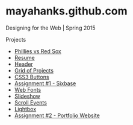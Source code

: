 # mayahanks.github.com

Designing for the Web | Spring 2015

Projects
* [Phillies vs Red Sox](http://mayahanks.github.com/phillies "Phillies vs Red Sox")
* [Resume](http://mayahanks.github.com/resume "Resume")
* [Header](http://mayahanks.github.com/header "Header")
* [Grid of Projects](http://mayahanks.github.com/grid "Grid")
* [CSS3 Buttons](http://mayahanks.github.com/css3-button "CSS3 Buttons")
* [Assignment #1 - Sixbase](http://mayahanks.github.com/assignment1 "Assignment #1")
* [Web Fonts](http://mayahanks.github.com/web-fonts "Web Fonts")
* [Slideshow](http://mayahanks.github.com/slideshow "Slideshow")
* [Scroll Events](http://mayahanks.github.com/scrolling "Scroll Events")
* [Lightbox](http://mayahanks.github.com/lightbox "Lightbox")
* [Assignment #2 - Portfolio Website](http://mayahanks.github.com/assignment2 "Assignment #2")
